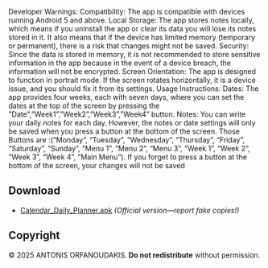 Developer Warnings:
Compatibility: The app is compatible with devices running Android 5 and above.
Local Storage: The app stores notes locally, which means if you uninstall the app or clear its
data you will lose its notes stored in it.
It also means that if the device has limited memory (temporary or permanent), there is a risk that
changes might not be saved.
Security: Since the data is stored in memory, it is not recommended to store sensitive
information in the app because in the event of a device breach, the information will not be
encrypted.
Screen Orientation: The app is designed to function in portrait mode. If the screen rotates
horizontally, it is a device issue, and you should fix it from its settings.
Usage Instructions:
Dates: The app provides four weeks, each with seven days, where you can set the dates at the
top of the screen by pressing the "Date",”Week1”,”Week2”,”Week3”,”Week4” button.
Notes: You can write your daily notes for each day. However, the notes or date settings will only
be saved when you press a button at the bottom of the screen.
Those Buttons are :(“Monday”, “Tuesday”, “Wednesday”, “Thursday”, “Friday”, “Saturday”,
“Sunday”, “Menu 1”, “Menu 2”, “Menu 3”, ”Week 1”, “Week 2”, “Week 3”, “Week 4”, “Main
Menu”).
If you forget to press a button at the bottom of the screen, your changes will not be saved


## Download  
- [Calendar_Daily_Planner.apk](https://github.com/Raz0rb1ll/Daily-Planner/blob/main/Calendar_Daily_Planner.apk) *(Official version—report fake copies!)*  

## Copyright  
© 2025 ANTONIS ORFANOUDAKIS. **Do not redistribute** without permission.  

